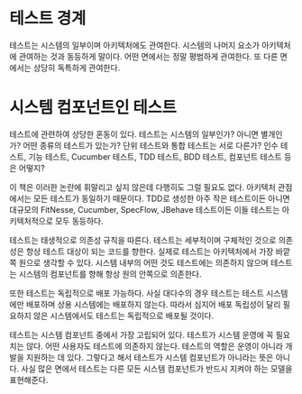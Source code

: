 # **테스트 경계**  
테스트는 시스템의 일부이며 아키텍처에도 관여한다. 시스템의 나머지 요소가 아키텍처에 관여하는 것과 동등하게 말이다. 어떤 면에서는 정말 평범하게 관여한다. 
또 다른 면에서는 상당히 독특하게 관여한다.  
  
# **시스템 컴포넌트인 테스트**  
테스트에 관련하여 상당한 혼동이 있다. 테스트는 시스템의 일부인가? 아니면 별개인가? 어떤 종류의 테스트가 있는가? 단위 테스트와 통합 테스트는 서로 다른가? 
인수 테스트, 기능 테스트, Cucumber 테스트, TDD 테스트, BDD 테스트, 컴포넌트 테스트 등은 어떻지?  
  
이 책은 이러한 논란에 휘말리고 싶지 않은데 다행히도 그럴 필요도 없다. 아키텍처 관점에서는 모든 테스트가 동일하기 때문이다. TDD로 생성한 아주 
작은 테스트이든 아니면 대규모의 FitNesse, Cucumber, SpecFlow, JBehave 테스트이든 이들 테스트는 아키텍처적으로 모두 동등하다.  
  
테스트는 태생적으로 의존성 규칙을 따른다. 테스트는 세부적이며 구체적인 것으로 의존성은 항상 테스트 대상이 되는 코드를 향한다. 실제로 테스트는 
아키텍처에서 가장 바깥쪽 원으로 생각할 수 있다. 시스템 내부의 어떤 것도 테스트에는 의존하지 않으며 테스트는 시스템의 컴포넌트를 향해 항상 원의 
안쪽으로 의존한다.  
  
또한 테스트는 독립적으로 배포 가능하다. 사실 대다수의 경우 테스트는 테스트 시스템에만 배포하며 상용 시스템에는 배포하지 않는다. 따라서 심지어 배포 
독립성이 달리 필요하지 않은 시스템에서도 테스트는 독립적으로 배포될 것이다.  
  
테스트는 시스템 컴포넌트 중에서 가장 고립되어 있다. 테스트가 시스템 운영에 꼭 필요치는 않다. 어떤 사용자도 테스트에 의존하지 않는다. 테스트의 
역할은 운영이 아니라 개발을 지원하는 데 있다. 그렇다고 해서 테스트가 시스템 컴포넌트가 아니라는 뜻은 아니다. 사실 많은 면에서 테스트는 다른 모든 
시스템 컴포넌트가 반드시 지켜야 하는 모델을 표현해준다.  
  

